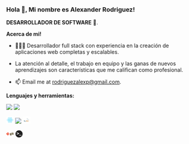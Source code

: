 <h3 title="hihi"> Hola 👋, Mi nombre es Alexander Rodriguez!</h3>

**DESARROLLADOR DE SOFTWARE**  🚀.
 

**Acerca de mi!**

- 👨🏽‍💻 Desarrollador full stack con experiencia en la creación de aplicaciones web completas y escalables.
- La atención al detalle, el trabajo en equipo y las ganas de nuevos aprendizajes son características que me califican como profesional.

- 📫 Email me at [rodriguezalexp@gmail.com](mailto:rodriguezalexp@gmail.com).


**Lenguajes y herramientas:**  


<code><img height="20" src="https://raw.githubusercontent.com/jmnote/z-icons/master/svg/python.svg"></code>
<code><img height="20" src="https://img.shields.io/badge/django-%23092E20.svg?style=for-the-badge&logo=django&logoColor=white"></code>

<code><img height="20" src="https://raw.githubusercontent.com/github/explore/80688e429a7d4ef2fca1e82350fe8e3517d3494d/topics/react/react.png"></code>
<code><img height="20" src="https://raw.githubusercontent.com/jmnote/z-icons/master/svg/javascript.svg"></code>
<code><img height="20" src="https://raw.githubusercontent.com/github/explore/80688e429a7d4ef2fca1e82350fe8e3517d3494d/topics/mysql/mysql.png"></code>

<code><img height="20" src="https://raw.githubusercontent.com/github/explore/80688e429a7d4ef2fca1e82350fe8e3517d3494d/topics/git/git.png"></code>
<code><img height="20" src="https://raw.githubusercontent.com/github/explore/80688e429a7d4ef2fca1e82350fe8e3517d3494d/topics/terminal/terminal.png"></code>


